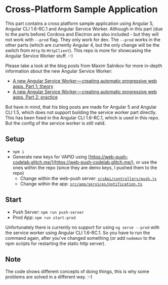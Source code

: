# Cross-Platform Sample Application

This part contains a cross platform sample application using Angular 5, Angular CLI 1.6-RC.1 and Angular Service Worker.
Although in this part (due to the parts before) Cordova and Electron are also included - but they will not work with `--prod` flag.
They only work for dev. 
The `--prod` works in the other parts (which are currently Angular 4, but the only change will be the switch from `Http` to `HttpClient`).
This repo is more for showcasing the Angular Service Worker stuff. :-)

Please take a look at the blog posts from Maxim Salnikov for more in-depth information about the new Angular Service Worker:

* [A new Angular Service Worker — creating automatic progressive web apps. Part 1: theory](https://medium.com/@webmaxru/a-new-angular-service-worker-creating-automatic-progressive-web-apps-part-1-theory-37d7d7647cc7)
* [A new Angular Service Worker — creating automatic progressive web apps. Part 2: practice](https://medium.com/google-developer-experts/a-new-angular-service-worker-creating-automatic-progressive-web-apps-part-2-practice-3221471269a1)

But have in mind, that his blog posts are made for Angular 5 and Angular CLI 1.5, which does not support building the service worker part directly.
This has been fixed in the Angular CLI 1.6-RC.1, which is used in this repo. 
But the config of the service worker is still valid.

## Setup

* `npm i`
* Generate new keys for VAPID using [https://web-push-codelab.glitch.me/](https://web-push-codelab.glitch.me/), or use the ones within the repo (since they are demo keys, I pushed them to the repo)
  * Change within the web-push server: [`srcApi/controllers/push.js`](srcApi/controllers/push.js)
  * Change within the app: [`src/app/services/notification.ts`](src/app/services/notification.ts)

## Start

* Push Server: `npm run push-server`
* Prod App: `npm run start-prod`

Unfortunately there is currently no support for using `ng serve --prod` with the service worker using Angular CLI 1.6-RC.1. 
So you have to run the command again, after you've changed something (or add `nodemon` to the npm scripts for restarting the static http server).

## Note

The code shows different concepts of doing things, this is why some problems are solved in a different way. :-)
